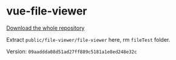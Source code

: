 # vue-file-viewer

[Download the whole repository](https://github.com/zyl-ui/vue-file-viewer)

Extract `public/file-viewer/file-viewer` here, rm `fileTest` folder.

Version: `09aaddda08d51ad27ff889c5181a1e8ed248e32c`
